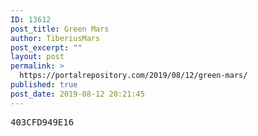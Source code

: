 ```yaml
---
ID: 13612
post_title: Green Mars
author: TiberiusMars
post_excerpt: ""
layout: post
permalink: >
  https://portalrepository.com/2019/08/12/green-mars/
published: true
post_date: 2019-08-12 20:21:45
---
```

<pre>403CFD949E16</pre>